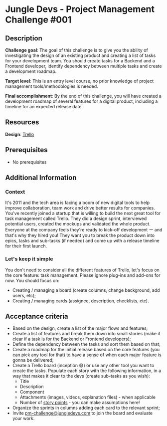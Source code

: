 # Jungle Devs - Project Management Challenge #001

  ## Description
  **Challenge goal**: The goal of this challenge is to give you the ability of investigating the design of an existing product and creating a list of tasks for your development team. You should create tasks for a Backend and a Frontend developer, identify dependency between multiple tasks and create a development roadmap.
  
  **Target level**: This is an entry level course, no prior knowledge of project management tools/methodologies is needed.
  
  **Final accomplishment**: By the end of this challenge, you will have created a development roadmap of several features for a digital product, including a timeline for an expected release date.
  
  
  ## Resources
  **Design**: [Trello](https://trello.com/)
  
  ## Prerequisites
  * No prerequisites

  ## Additional Information
  ### Context
  It's 2011 and the tech area is facing a boom of new digital tools to help improve collaboration, team work and drive better results for companies. You've recently joined a startup that is willing to build the next great tool for task management called Trello. They did a design sprint, interviewed potential users, created the mockups and validated the whole product. Everyone at the company feels they're ready to kick-off development ー and that's why they hired you! They want you to break the product down into epics, tasks and sub-tasks (if needed) and come up with a release timeline for their first launch.

  ### Let's keep it simple
  You don't need to consider all the different features of Trello, let's focus on the core feature: task management. 
  Please ignore plug-ins and add-ons for now. You should focus on:
  * Creating / managing a board (create columns, change background, add users, etc);
  * Creating / managing cards (assignee, description, checklists, etc).
  
  ## Acceptance criteria
  * Based on the design, create a list of the major flows and features;
  * Create a list of features and break them down into small stories (make it clear if a task is for the Backend or Frontend developers);
  * Define the dependency between the tasks and sort them based on that;
  * Create a roadmap for the initial release based on the core features (you can pick any tool for that) to have a sense of when each major feature is gonna be delivered; 
  * Create a Trello board (inception 😅) or use any other tool you want to create the tasks. Populate each story with the following information, in a way that makes it clear to the devs (create sub-tasks as you wish):
    * Title
    * Description
    * Component
    * Attachments (images, videos, explanation files) - when applicable
    * Number of [story points](https://www.atlassian.com/agile/project-management/estimation) - you can make assumptions here!
  * Organize the sprints in columns adding each card to the relevant sprint;
  * Invite pm-challenge@jungledevs.com to join the board and evaluate your work.
